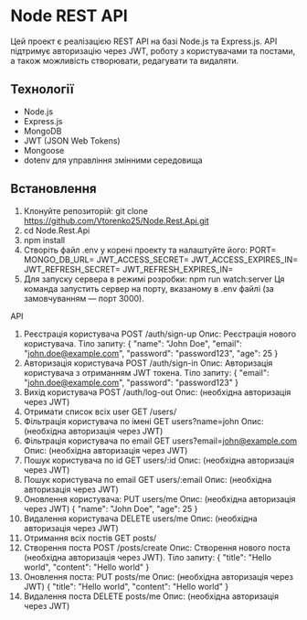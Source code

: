 # Node REST API

Цей проект є реалізацією REST API на базі Node.js та Express.js. 
API підтримує авторизацію через JWT, роботу з користувачами та постами, 
а також можливість створювати, редагувати та видаляти.

## Технології

- Node.js
- Express.js
- MongoDB
- JWT (JSON Web Tokens)
- Mongoose
- dotenv для управління змінними середовища

## Встановлення

1. Клонуйте репозиторій:
   git clone https://github.com/Vtorenko25/Node.Rest.Api.git
2. cd Node.Rest.Api
3. npm install
4. Створіть файл .env у корені проекту та налаштуйте його:
PORT=
MONGO_DB_URL=
JWT_ACCESS_SECRET=
JWT_ACCESS_EXPIRES_IN=
JWT_REFRESH_SECRET=
JWT_REFRESH_EXPIRES_IN=
5. Для запуску сервера в режимі розробки:
npm run watch:server
Ця команда запустить сервер на порту, вказаному в .env файлі (за замовчуванням — порт 3000).


API
1. Реєстрація користувача
   POST /auth/sign-up
   Опис: Реєстрація нового користувача.
   Тіло запиту:
   {
   "name": "John Doe",
   "email": "john.doe@example.com",
   "password": "password123",
   "age": 25
   }
2. Авторизація користувача
   POST /auth/sign-in
   Опис: Авторизація користувача з отриманням JWT токена.
   Тіло запиту:
   {
   "email": "john.doe@example.com",
   "password": "password123"
   }
3. Вихід користувача
   POST /auth/log-out
   Опис: (необхідна авторизація через JWT)
4. Отримати список всіх user
   GET /users/
5. Фільтрація користувача по імені
   GET users?name=john
   Опис: (необхідна авторизація через JWT)
6. Фільтрація користувача по email
   GET users?email=john@example.com
   Опис: (необхідна авторизація через JWT)
7. Пошук користувача по id
   GET users/:id
   Опис: (необхідна авторизація через JWT)
8. Пошук користувача по email
   GET users/:email
   Опис: (необхідна авторизація через JWT)
9. Оновлення користувача:
   PUT users/me
   Опис: (необхідна авторизація через JWT)
   {
   "name": "John Doe",
   "age": 25
   }
10. Видалення користувача
    DELETE users/me
    Опис: (необхідна авторизація через JWT)
11. Отримання всіх постів
    GET posts/
12. Створення поста
      POST /posts/create
      Опис: Створення нового поста (необхідна авторизація через JWT).
      Тіло запиту:
    {
    "title": "Hello world",
    "content": "Hello world"
    }
13. Оновлення поста:
    PUT posts/me
    Опис: (необхідна авторизація через JWT)
    {
    "title": "Hello world",
    "content": "Hello world"
    }
14. Видалення поста
    DELETE posts/me
    Опис: (необхідна авторизація через JWT)